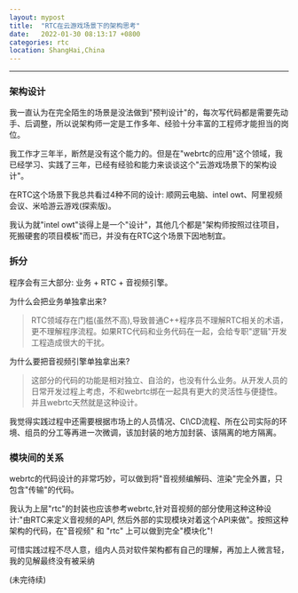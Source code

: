 ```yaml
---
layout: mypost
title:  "RTC在云游戏场景下的架构思考"
date:   2022-01-30 08:13:17 +0800
categories: rtc
location: ShangHai,China 
---
```

---

### 架构设计

我一直认为在完全陌生的场景是没法做到"预判设计"的，每次写代码都是需要先动手、后调整，所以说架构师一定是工作多年、经验十分丰富的工程师才能担当的岗位。

我工作才三年半，断然是没有这个能力的。但是在"webrtc的应用"这个领域，我已经学习、实践了三年，已经有经验和能力来谈谈这个"云游戏场景下的架构设计"。

在RTC这个场景下我总共看过4种不同的设计: 顺网云电脑、intel owt、阿里视频会议、米哈游云游戏(探索版)。

我认为就"intel owt"谈得上是一个"设计"，其他几个都是"架构师按照过往项目，死搬硬套的项目模板"而已，并没有在RTC这个场景下因地制宜。

### 拆分

程序会有三大部分: 业务 + RTC + 音视频引擎。

为什么会把业务单独拿出来?
> RTC领域存在门槛(虽然不高),导致普通C++程序员不理解RTC相关的术语，更不理解程序流程。如果RTC代码和业务代码在一起，会给专职"逻辑"开发工程造成很大的干扰。

为什么要把音视频引擎单独拿出来?
> 这部分的代码的功能是相对独立、自洽的，也没有什么业务。从开发人员的日常开发过程上考虑，不和webrtc绑在一起具有更大的灵活性与便捷性。并且webrtc天然就是这种设计。

我觉得实践过程中还需要根据市场上的人员情况、CI\CD流程、所在公司实际的环境、组员的分工等再进一次微调，该加封装的地方加封装、该隔离的地方隔离。

### 模块间的关系

webrtc的代码设计的非常巧妙，可以做到将"音视频编解码、渲染"完全外置，只包含"传输"的代码。

我认为上层"rtc"的封装也应该参考webrtc,针对音视频的部分使用这种这种设计:"由RTC来定义音视频的API, 然后外部的实现模块对着这个API来做"。按照这种架构的代码，在"音视频" 和 "rtc" 上可以做到完全"模块化"! 

可惜实践过程不尽人意，组内人员对软件架构都有自己的理解，再加上人微言轻，我的见解最终没有被采纳

(未完待续)

